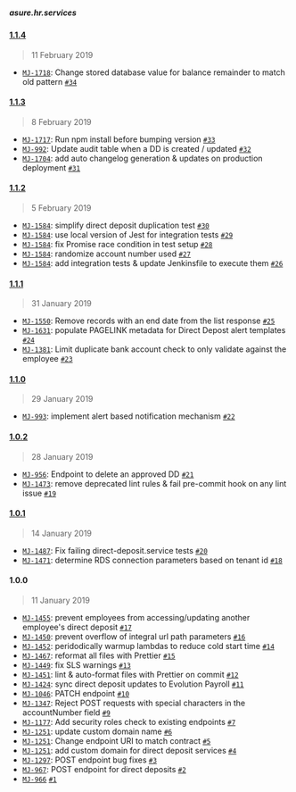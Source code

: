 #####  asure.hr.services

#### [1.1.4](https://bitbucket.org/iSystemsTeam/asure.hr.services/compare/1.1.4..1.1.3)

> 11 February 2019

- [`MJ-1718`](https://evolutionpayroll.atlassian.net/browse/MJ-1718): Change stored database value for balance remainder to match old pattern [`#34`](https://bitbucket.org/iSystemsTeam/asure.hr.services/pull-requests/34)

#### [1.1.3](https://bitbucket.org/iSystemsTeam/asure.hr.services/compare/1.1.3..1.1.2)

> 8 February 2019

- [`MJ-1717`](https://evolutionpayroll.atlassian.net/browse/MJ-1717): Run npm install before bumping version [`#33`](https://bitbucket.org/iSystemsTeam/asure.hr.services/pull-requests/33)
- [`MJ-992`](https://evolutionpayroll.atlassian.net/browse/MJ-992): Update audit table when a DD is created / updated [`#32`](https://bitbucket.org/iSystemsTeam/asure.hr.services/pull-requests/32)
- [`MJ-1704`](https://evolutionpayroll.atlassian.net/browse/MJ-1704): add auto changelog generation & updates on production deployment [`#31`](https://bitbucket.org/iSystemsTeam/asure.hr.services/pull-requests/31)

#### [1.1.2](https://bitbucket.org/iSystemsTeam/asure.hr.services/compare/1.1.2..1.1.1)

> 5 February 2019

- [`MJ-1584`](https://evolutionpayroll.atlassian.net/browse/MJ-1584): simplify direct deposit duplication test [`#30`](https://bitbucket.org/iSystemsTeam/asure.hr.services/pull-requests/30)
- [`MJ-1584`](https://evolutionpayroll.atlassian.net/browse/MJ-1584): use local version of Jest for integration tests [`#29`](https://bitbucket.org/iSystemsTeam/asure.hr.services/pull-requests/29)
- [`MJ-1584`](https://evolutionpayroll.atlassian.net/browse/MJ-1584): fix Promise race condition in test setup [`#28`](https://bitbucket.org/iSystemsTeam/asure.hr.services/pull-requests/28)
- [`MJ-1584`](https://evolutionpayroll.atlassian.net/browse/MJ-1584): randomize account number used [`#27`](https://bitbucket.org/iSystemsTeam/asure.hr.services/pull-requests/27)
- [`MJ-1584`](https://evolutionpayroll.atlassian.net/browse/MJ-1584): add integration tests & update Jenkinsfile to execute them [`#26`](https://bitbucket.org/iSystemsTeam/asure.hr.services/pull-requests/26)

#### [1.1.1](https://bitbucket.org/iSystemsTeam/asure.hr.services/compare/1.1.1..1.1.0)

> 31 January 2019

- [`MJ-1550`](https://evolutionpayroll.atlassian.net/browse/MJ-1550): Remove records with an end date from the list response [`#25`](https://bitbucket.org/iSystemsTeam/asure.hr.services/pull-requests/25)
- [`MJ-1631`](https://evolutionpayroll.atlassian.net/browse/MJ-1631): populate PAGELINK metadata for Direct Depost alert templates [`#24`](https://bitbucket.org/iSystemsTeam/asure.hr.services/pull-requests/24)
- [`MJ-1381`](https://evolutionpayroll.atlassian.net/browse/MJ-1381): Limit duplicate bank account check to only validate against the employee [`#23`](https://bitbucket.org/iSystemsTeam/asure.hr.services/pull-requests/23)

#### [1.1.0](https://bitbucket.org/iSystemsTeam/asure.hr.services/compare/1.1.0..1.0.2)

> 29 January 2019

- [`MJ-993`](https://evolutionpayroll.atlassian.net/browse/MJ-993): implement alert based notification mechanism [`#22`](https://bitbucket.org/iSystemsTeam/asure.hr.services/pull-requests/22)

#### [1.0.2](https://bitbucket.org/iSystemsTeam/asure.hr.services/compare/1.0.2..1.0.1)

> 28 January 2019

- [`MJ-956`](https://evolutionpayroll.atlassian.net/browse/MJ-956): Endpoint to delete an approved DD [`#21`](https://bitbucket.org/iSystemsTeam/asure.hr.services/pull-requests/21)
- [`MJ-1473`](https://evolutionpayroll.atlassian.net/browse/MJ-1473): remove deprecated lint rules &  fail pre-commit hook on any lint issue [`#19`](https://bitbucket.org/iSystemsTeam/asure.hr.services/pull-requests/19)

#### [1.0.1](https://bitbucket.org/iSystemsTeam/asure.hr.services/compare/1.0.1..1.0.0)

> 14 January 2019

- [`MJ-1487`](https://evolutionpayroll.atlassian.net/browse/MJ-1487): Fix failing direct-deposit.service tests [`#20`](https://bitbucket.org/iSystemsTeam/asure.hr.services/pull-requests/20)
- [`MJ-1471`](https://evolutionpayroll.atlassian.net/browse/MJ-1471): determine RDS connection parameters based on tenant id [`#18`](https://bitbucket.org/iSystemsTeam/asure.hr.services/pull-requests/18)

#### 1.0.0

> 11 January 2019

- [`MJ-1455`](https://evolutionpayroll.atlassian.net/browse/MJ-1455): prevent employees from accessing/updating another employee's direct deposit [`#17`](https://bitbucket.org/iSystemsTeam/asure.hr.services/pull-requests/17)
- [`MJ-1450`](https://evolutionpayroll.atlassian.net/browse/MJ-1450): prevent overflow of integral url path parameters [`#16`](https://bitbucket.org/iSystemsTeam/asure.hr.services/pull-requests/16)
- [`MJ-1452`](https://evolutionpayroll.atlassian.net/browse/MJ-1452): peridodically warmup lambdas to reduce cold start time [`#14`](https://bitbucket.org/iSystemsTeam/asure.hr.services/pull-requests/14)
- [`MJ-1467`](https://evolutionpayroll.atlassian.net/browse/MJ-1467): reformat all files with Prettier [`#15`](https://bitbucket.org/iSystemsTeam/asure.hr.services/pull-requests/15)
- [`MJ-1449`](https://evolutionpayroll.atlassian.net/browse/MJ-1449): fix SLS warnings [`#13`](https://bitbucket.org/iSystemsTeam/asure.hr.services/pull-requests/13)
- [`MJ-1451`](https://evolutionpayroll.atlassian.net/browse/MJ-1451): lint & auto-format files with Prettier on commit [`#12`](https://bitbucket.org/iSystemsTeam/asure.hr.services/pull-requests/12)
- [`MJ-1424`](https://evolutionpayroll.atlassian.net/browse/MJ-1424): sync direct deposit updates to Evolution Payroll [`#11`](https://bitbucket.org/iSystemsTeam/asure.hr.services/pull-requests/11)
- [`MJ-1046`](https://evolutionpayroll.atlassian.net/browse/MJ-1046): PATCH endpoint [`#10`](https://bitbucket.org/iSystemsTeam/asure.hr.services/pull-requests/10)
- [`MJ-1347`](https://evolutionpayroll.atlassian.net/browse/MJ-1347): Reject POST requests with special characters in the accountNumber field [`#9`](https://bitbucket.org/iSystemsTeam/asure.hr.services/pull-requests/9)
- [`MJ-1177`](https://evolutionpayroll.atlassian.net/browse/MJ-1177): Add security roles check to existing endpoints [`#7`](https://bitbucket.org/iSystemsTeam/asure.hr.services/pull-requests/7)
- [`MJ-1251`](https://evolutionpayroll.atlassian.net/browse/MJ-1251): update custom domain name [`#6`](https://bitbucket.org/iSystemsTeam/asure.hr.services/pull-requests/6)
- [`MJ-1251`](https://evolutionpayroll.atlassian.net/browse/MJ-1251): Change endpoint URI to match contract [`#5`](https://bitbucket.org/iSystemsTeam/asure.hr.services/pull-requests/5)
- [`MJ-1251`](https://evolutionpayroll.atlassian.net/browse/MJ-1251): add custom domain for direct deposit services [`#4`](https://bitbucket.org/iSystemsTeam/asure.hr.services/pull-requests/4)
- [`MJ-1297`](https://evolutionpayroll.atlassian.net/browse/MJ-1297): POST endpoint bug fixes [`#3`](https://bitbucket.org/iSystemsTeam/asure.hr.services/pull-requests/3)
- [`MJ-967`](https://evolutionpayroll.atlassian.net/browse/MJ-967): POST endpoint for direct deposits [`#2`](https://bitbucket.org/iSystemsTeam/asure.hr.services/pull-requests/2)
- [`MJ-966`](https://evolutionpayroll.atlassian.net/browse/MJ-966) [`#1`](https://bitbucket.org/iSystemsTeam/asure.hr.services/pull-requests/1)
